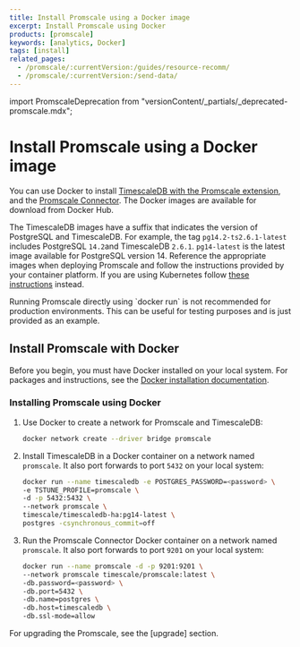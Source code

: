 ```yaml
---
title: Install Promscale using a Docker image
excerpt: Install Promscale using Docker
products: [promscale]
keywords: [analytics, Docker]
tags: [install]
related_pages:
  - /promscale/:currentVersion:/guides/resource-recomm/
  - /promscale/:currentVersion:/send-data/
---
```


import PromscaleDeprecation from "versionContent/_partials/_deprecated-promscale.mdx";

# Install Promscale using a Docker image

<PromscaleDeprecation />

You can use Docker to install
[TimescaleDB with the Promscale extension][timescaledb-docker-image],
and the [Promscale Connector][promscale-docker-image].
The Docker images are available for download from Docker Hub.

The TimescaleDB images have a suffix that indicates the version of PostgreSQL
and TimescaleDB. For example, the tag `pg14.2-ts2.6.1-latest` includes
PostgreSQL `14.2`and TimescaleDB `2.6.1`. `pg14-latest` is the latest image
available for PostgreSQL version 14. Reference the appropriate images when
deploying Promscale and follow the instructions provided by your container
platform. If you are using Kubernetes follow
[these instructions][promscale-install-kubernetes] instead.

<Highlight type="important">
Running Promscale directly using `docker run` is not recommended for production
environments. This can be useful for testing purposes and is just provided as an
example.
</Highlight>

## Install Promscale with Docker

Before you begin, you must have Docker installed on your local system. For
packages and instructions, see the [Docker installation documentation][docker-install].

<Procedure>

### Installing Promscale using Docker

1.  Use Docker to create a network for Promscale and TimescaleDB:

    ```bash
    docker network create --driver bridge promscale
    ```

1.  Install TimescaleDB in a Docker container on a network named `promscale`. It
    also port forwards to port `5432` on your local system:

    ```bash
    docker run --name timescaledb -e POSTGRES_PASSWORD=<password> \
    -e TSTUNE_PROFILE=promscale \
    -d -p 5432:5432 \
    --network promscale \
    timescale/timescaledb-ha:pg14-latest \
    postgres -csynchronous_commit=off
    ```

1.  Run the Promscale Connector Docker container on a network named `promscale`.
    It also port forwards to port `9201` on your local system:

    ```bash
    docker run --name promscale -d -p 9201:9201 \
    --network promscale timescale/promscale:latest \
    -db.password=<password> \
    -db.port=5432 \
    -db.name=postgres \
    -db.host=timescaledb \
    -db.ssl-mode=allow
    ```

</Procedure>

<PromscaleSendData />

For upgrading the Promscale, see the [upgrade] section.

[docker-install]: https://docs.docker.com/get-docker/
[promscale-docker-image]: https://hub.docker.com/r/timescale/promscale/tags
[timescaledb-docker-image]: https://hub.docker.com/r/timescale/timescaledb-ha/tags
[promscale-install-kubernetes]: /promscale/:currentVersion:/installation/kubernetes/
